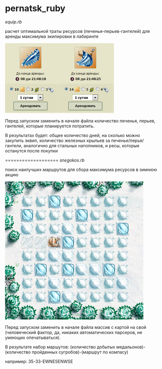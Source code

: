# pernatsk_ruby
*equip.rb*

расчет оптимальной траты ресурсов (печенья-перьев-гантелей) для аренды максимума экипировки в лабиринте

![два товара три валюты](equip.png)

Перед запуском заменить в начале файла количество печенья, перьев, гантелей, которые планируется потратить.

В результатах будет: общее количество дней, на сколько можно закупить эквип, количество железных крыльев за печенье/перья/гантели, аналогично для стальных напопников, и ресы, которые останутся после покупки

===================
*snegokos.rb*

поиск наилучших маршрутов для сбора максимума ресурсов в зимнюю акцию

![пример карты](21-12-snowgame.png)

Перед запуском заменить в начале файла массив с картой на свой (человеческий фактор, да, никаких автоматических парсеров, не умеющих опечатываться).

В результате набор маршутов: (количество добытых медальонов)-(количество пройденных сугробов)-(маршрут по компасу)

например: 35-33-EWNESENWSE
